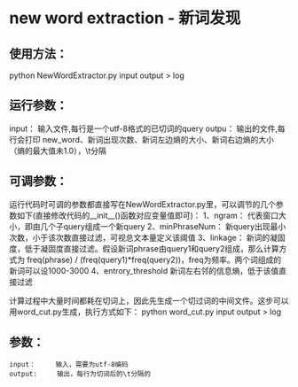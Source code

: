 # new word extraction - 新词发现

## 使用方法：
  python NewWordExtractor.py input output > log
## 运行参数：
  input：     输入文件,每行是一个utf-8格式的已切词的query
  outpu：     输出的文件,每行会打印 new_word、新词出现次数、新词左边熵的大小、新词右边熵的大小（熵的最大值未1.0），\t分隔

## 可调参数：
  运行代码时可调的参数都直接写在NewWordExtractor.py里，可以调节的几个参数如下(直接修改代码的__init__()函数对应变量值即可)：
  1、ngram：              代表窗口大小，即由几个子query组成一个新query
  2、minPhraseNum：       新query出现最小次数，小于该次数直接过滤，可视总文本量定义该阈值
  3、linkage：            新词的凝固度，低于凝固度直接过滤。假设新词phrase由query1和query2组成，那么计算方式为 freq(phrase) / (freq(query1)*freq(query2))，freq为频率。两个词组成的新词可以设1000-3000
  4、entrory_threshold    新词左右邻的信息熵，低于该值直接过滤
  
  计算过程中大量时间都耗在切词上，因此先生成一个切过词的中间文件。这步可以用word_cut.py生成，执行方式如下：
  python word_cut.py input output > log
## 参数：
    input：     输入，需要为utf-8编码
    output:     输出，每行为切词后的\t分隔的
